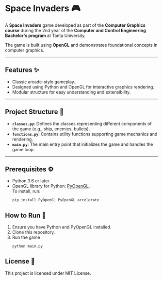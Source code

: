 # Space Invaders 🎮

A **Space Invaders** game developed as part of the **Computer Graphics course** during the 2nd year of the **Computer and Control Engineering Bachelor's program** at Tanta University.

The game is built using **OpenGL** and demonstrates foundational concepts in computer graphics.

---

## Features ✨

- Classic arcade-style gameplay.
- Designed using Python and OpenGL for interactive graphics rendering.
- Modular structure for easy understanding and extensibility.

---

## Project Structure 📂

- **`classes.py`**: Defines the classes representing different components of the game (e.g., ship, enemies, bullets).
- **`functions.py`**: Contains utility functions supporting game mechanics and rendering.
- **`main.py`**: The main entry point that initializes the game and handles the game loop.

---

## Prerequisites ⚙️

- Python 3.6 or later.
- OpenGL library for Python: [PyOpenGL](https://pyopengl.sourceforge.net).  
  To install, run:
  ```bash
  pip install PyOpenGL PyOpenGL_accelerate
  ```

## How to Run 🚀

1. Ensure you have Python and PyOpenGL installed.
2. Clone this repository.
3. Run the game
   ```bash
   python main.py
   ```

## License 📄

This project is licensed under MIT License.
